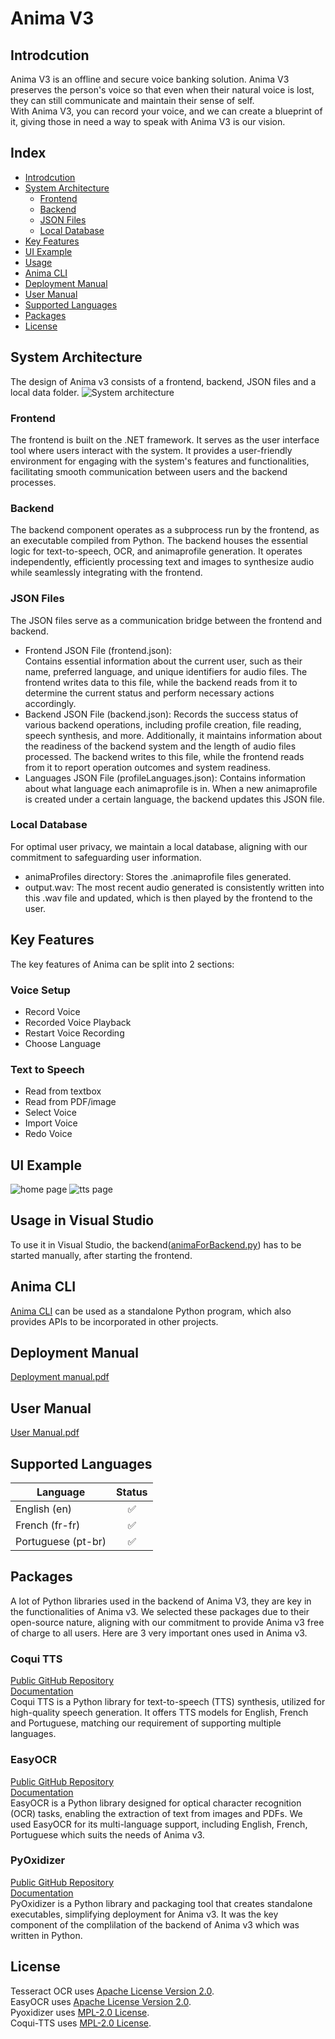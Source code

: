 # Anima V3
## Introdcution
Anima V3 is an offline and secure voice banking solution. Anima V3 preserves the person's voice so that even when their natural voice is lost, they can still communicate and maintain their sense of self.  
With Anima V3, you can record your voice, and we can create a blueprint of it, giving those in need a way to speak with Anima V3 is our vision.

## Index
- [Introdcution](#introdcution)
- [System Architecture](#system-architecture)
  - [Frontend](#frontend)
  - [Backend](#backend)
  - [JSON Files](#json-files)
  - [Local Database](#local-database)
- [Key Features](#key-features)
- [UI Example](#ui-example)
- [Usage](#usage-in-visual-studio)
- [Anima CLI](#anima-cli)
- [Deployment Manual](#deployment-manual)
- [User Manual](#user-manual)
- [Supported Languages](#supported-languages)
- [Packages](#packages)
- [License](#license)

## System Architecture
The design of Anima v3 consists of a frontend, backend, JSON files and a local data folder.
![System architecture](/doc/img/overview.png "System architecture")
### Frontend
The frontend is built on the .NET framework. It serves as the user interface tool where users interact with the system. It provides a user-friendly environment for engaging with the system's features and functionalities, facilitating smooth communication between users and the backend processes.
### Backend
The backend component operates as a subprocess run by the frontend, as an executable compiled from Python. The backend houses the essential logic for text-to-speech, OCR, and animaprofile generation. It operates independently, efficiently processing text and images to synthesize audio while seamlessly integrating with the frontend.
### JSON Files
The JSON files serve as a communication bridge between the frontend and backend.
- Frontend JSON File (frontend.json):  
Contains essential information about the current user, such as their name, preferred language, and unique identifiers for audio files. The frontend writes data to this file, while the backend reads from it to determine the current status and perform necessary actions accordingly.
- Backend JSON File (backend.json): 
Records the success status of various backend operations, including profile creation, file reading, speech synthesis, and more. Additionally, it maintains information about the readiness of the backend system and the length of audio files processed. The backend writes to this file, while the frontend reads from it to report operation outcomes and system readiness.
- Languages JSON File (profileLanguages.json):
Contains information about what language each animaprofile is in. When a new animaprofile is created under a certain language, the backend updates this JSON file.
### Local Database
For optimal user privacy, we maintain a local database, aligning with our commitment to safeguarding user information.
- animaProfiles directory:
Stores the .animaprofile files generated. 
- output.wav:
The most recent audio generated is consistently written into this .wav file and updated, which is then played by the frontend to the user.
## Key Features
The key features of Anima can be split into 2 sections:  
### Voice Setup
- Record Voice
- Recorded Voice Playback
- Restart Voice Recording
- Choose Language
### Text to Speech
- Read from textbox
- Read from PDF/image
- Select Voice
- Import Voice
- Redo Voice
## UI Example
![home page](/doc/img/home.png "home page")
![tts page](/doc/img/tts.png "tts page")
## Usage in Visual Studio
To use it in Visual Studio, the backend([animaForBackend.py](/backend/ANIMA/animaForBackend.py)) has to be started manually, after starting the frontend.
## Anima CLI
[Anima CLI](/backend "/backend") can be used as a standalone Python program, which also provides APIs to be incorporated in other projects.
## Deployment Manual
[Deployment manual.pdf](/doc/Deployment_Manual.pdf "Deployment manual")
## User Manual
[User Manual.pdf](/doc/User_manual.pdf "User Manual")
## Supported Languages
| Language | Status |
| --- | :---: |
| English (en) | ✅ |
| French (fr-fr) | ✅ |
| Portuguese (pt-br) | ✅ |
## Packages
A lot of Python libraries used in the backend of Anima V3, they are key in the functionalities of Anima v3. We selected these packages due to their open-source nature, aligning with our commitment to provide Anima v3 free of charge to all users.
Here are 3 very important ones used in Anima v3.
### Coqui TTS
[Public GitHub Repository](https://github.com/coqui-ai/TTS)  
[Documentation](https://docs.coqui.ai/en/latest/)  
Coqui TTS is a Python library for text-to-speech (TTS) synthesis, utilized for high-quality speech generation. It offers TTS models for English, French and Portuguese, matching our requirement of supporting multiple languages.
### EasyOCR
[Public GitHub Repository](https://github.com/JaidedAI/EasyOCR)  
[Documentation](https://www.jaided.ai/easyocr/documentation/)  
EasyOCR is a Python library designed for optical character recognition (OCR) tasks, enabling the extraction of text from images and PDFs. We used EasyOCR for its multi-language support, including English, French, Portuguese which suits the needs of Anima v3.
### PyOxidizer
[Public GitHub Repository](https://github.com/indygreg/PyOxidizer)  
[Documentation](https://pyoxidizer.readthedocs.io/en/stable/)  
PyOxidizer is a Python library and packaging tool that creates standalone executables, simplifying deployment for Anima v3. It was the key component of the complilation of the backend of Anima v3 which was written in Python.
## License
Tesseract OCR uses [Apache License Version 2.0](/doc/Tesseract%20OCR%20LICENSE/LICENSE).  
EasyOCR uses [Apache License Version 2.0](/doc/Tesseract%20OCR%20LICENSE/LICENSE).  
Pyoxidizer uses [MPL-2.0 License](/doc/Coqui-TTS%20LICENSE/LICENSE).  
Coqui-TTS uses [MPL-2.0 License](/doc/Coqui-TTS%20LICENSE/LICENSE).  


